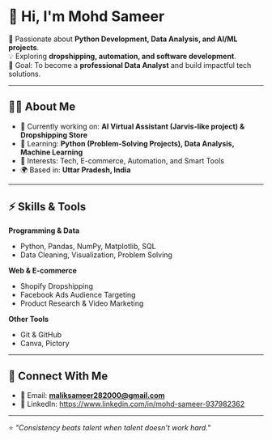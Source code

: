 # 👋 Hi, I'm Mohd Sameer  

🚀 Passionate about **Python Development, Data Analysis, and AI/ML projects**.  
💡 Exploring **dropshipping, automation, and software development**.  
🎯 Goal: To become a **professional Data Analyst** and build impactful tech solutions.  

---

## 🧑‍💻 About Me  
- 🔭 Currently working on: **AI Virtual Assistant (Jarvis-like project) & Dropshipping Store**  
- 🌱 Learning: **Python (Problem-Solving Projects), Data Analysis, Machine Learning**  
- 🎨 Interests: Tech, E-commerce, Automation, and Smart Tools  
- 🌍 Based in: **Uttar Pradesh, India**  

---

## ⚡ Skills & Tools  
**Programming & Data**  
- Python, Pandas, NumPy, Matplotlib, SQL  
- Data Cleaning, Visualization, Problem Solving  

**Web & E-commerce**  
- Shopify Dropshipping  
- Facebook Ads Audience Targeting  
- Product Research & Video Marketing  

**Other Tools**  
- Git & GitHub  
- Canva, Pictory 

---
## 🔗 Connect With Me  
- 📧 Email: **maliksameer282000@gmail.com**  
- 💼 LinkedIn: https://www.linkedin.com/in/mohd-sameer-937982362  

---

⭐️ *"Consistency beats talent when talent doesn’t work hard."*  
